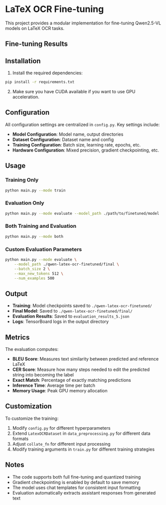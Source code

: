 # LaTeX OCR Fine-tuning

This project provides a modular implementation for fine-tuning Qwen2.5-VL models on LaTeX OCR tasks.

## Fine-tuning Results


## Installation

1. Install the required dependencies:
```bash
pip install -r requirements.txt
```

2. Make sure you have CUDA available if you want to use GPU acceleration.

## Configuration

All configuration settings are centralized in `config.py`. Key settings include:

- **Model Configuration**: Model name, output directories
- **Dataset Configuration**: Dataset name and config
- **Training Configuration**: Batch size, learning rate, epochs, etc.
- **Hardware Configuration**: Mixed precision, gradient checkpointing, etc.

## Usage

### Training Only
```bash
python main.py --mode train
```

### Evaluation Only
```bash
python main.py --mode evaluate --model_path ./path/to/finetuned/model
```

### Both Training and Evaluation
```bash
python main.py --mode both
```

### Custom Evaluation Parameters
```bash
python main.py --mode evaluate \
    --model_path ./qwen-latex-ocr-finetuned/final \
    --batch_size 2 \
    --max_new_tokens 512 \
    --num_examples 500
```
## Output

- **Training**: Model checkpoints saved to `./qwen-latex-ocr-finetuned/`
- **Final Model**: Saved to `./qwen-latex-ocr-finetuned/final/`
- **Evaluation Results**: Saved to `evaluation_results_5.json`
- **Logs**: TensorBoard logs in the output directory

## Metrics

The evaluation computes:
- **BLEU Score**: Measures text similarity between predicted and reference LaTeX
- **CER Score**: Measure how many steps needed to edit the predicted string into becoming the label
- **Exact Match**: Percentage of exactly matching predictions
- **Inference Time**: Average time per batch
- **Memory Usage**: Peak GPU memory allocation

## Customization

To customize the training:

1. Modify `config.py` for different hyperparameters
2. Extend `LatexOCRDataset` in `data_preprocessing.py` for different data formats
3. Adjust `collate_fn` for different input processing
4. Modify training arguments in `train.py` for different training strategies

## Notes

- The code supports both full fine-tuning and quantized training
- Gradient checkpointing is enabled by default to save memory
- The model uses chat templates for consistent input formatting
- Evaluation automatically extracts assistant responses from generated text